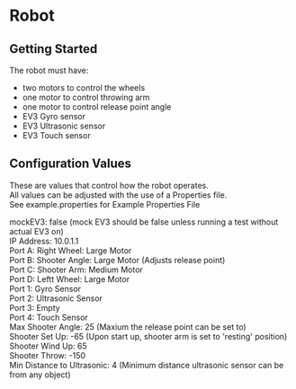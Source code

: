 # Robot 

## Getting Started
The robot must have:  
* two motors to control the wheels  
* one motor to control throwing arm  
* one motor to control release point angle  
* EV3 Gyro sensor  
* EV3 Ultrasonic sensor  
* EV3 Touch sensor  

## Configuration Values
These are values that control how the robot operates.  
All values can be adjusted with the use of a Properties file.  
See example.properties for Example Properties File  

mockEV3: false (mock EV3 should be false unless running a test without actual EV3 on)  
IP Address: 10.0.1.1  
Port A: Right Wheel: Large Motor  
Port B: Shooter Angle: Large Motor (Adjusts release point)  
Port C: Shooter Arm: Medium Motor  
Port D: Leftt Wheel: Large Motor  
Port 1: Gyro Sensor  
Port 2: Ultrasonic Sensor  
Port 3: Empty  
Port 4: Touch Sensor  
Max Shooter Angle: 25 (Maxium the release point can be set to)  
Shooter Set Up: -65 (Upon start up, shooter arm is set to 'resting' position)
Shooter Wind Up: 65  
Shooter Throw: -150  
Min Distance to Ultrasonic: 4 (Minimum distance ultrasonic sensor can be from any object)  
